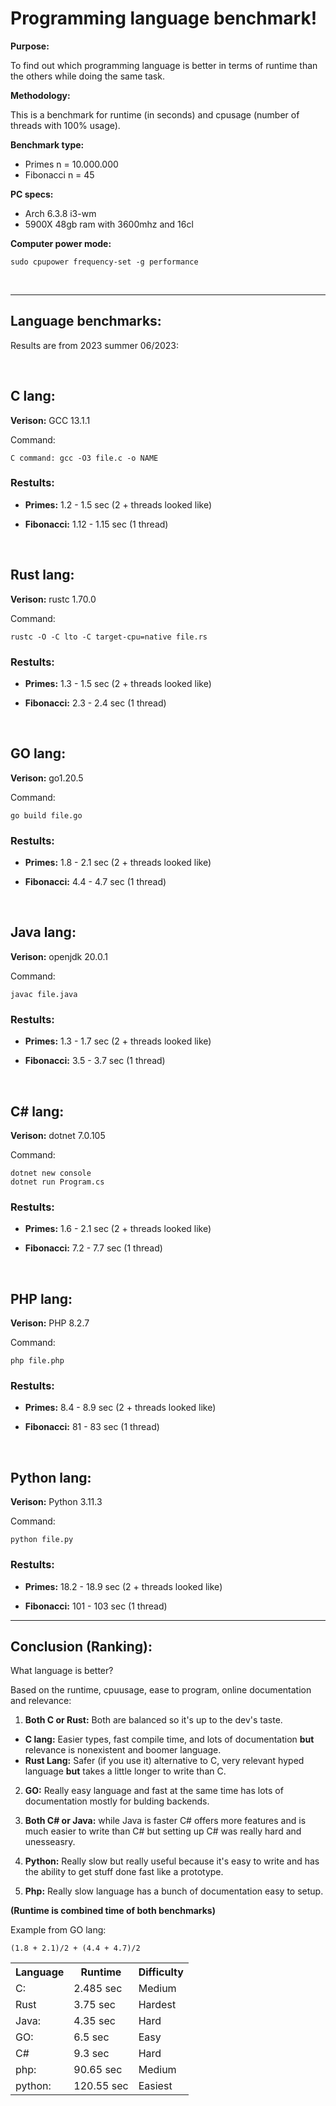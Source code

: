 # Programming language benchmark! 

**Purpose:**

To find out which programming language is better in terms of runtime than the others while doing the same task.

**Methodology:**

This is a benchmark for runtime (in seconds) and cpusage (number of threads with 100% usage).

**Benchmark type:**
* Primes n = 10.000.000 
* Fibonacci n = 45

**PC specs:**
* Arch 6.3.8 i3-wm
* 5900X 48gb ram with 3600mhz and 16cl

**Computer power mode:**

`sudo cpupower frequency-set -g performance`

<br/>
<hr/>

## **Language benchmarks:**
Results are from 2023 summer 06/2023:

<br/>

## **C lang:**

**Verison:** GCC 13.1.1

Command:

`C command: gcc -O3 file.c -o NAME`

### **Restults:**

* **Primes:** 1.2 - 1.5 sec (2 + threads looked like)

* **Fibonacci:** 1.12 - 1.15 sec (1 thread)

<br />

## **Rust lang:**

**Verison:** rustc 1.70.0

Command:

`rustc -O -C lto -C target-cpu=native file.rs`

### **Restults:**

* **Primes:** 1.3 - 1.5 sec (2 + threads looked like)

* **Fibonacci:** 2.3 - 2.4 sec (1 thread)


<br/>

## **GO lang:**

**Verison:** go1.20.5

Command:


`go build file.go`

### **Restults:**

* **Primes:** 1.8 - 2.1 sec (2 + threads looked like)

* **Fibonacci:** 4.4 - 4.7 sec (1 thread)

<br/>

## **Java lang:**

**Verison:** openjdk 20.0.1

Command:


`javac file.java`

### **Restults:**

* **Primes:** 1.3 - 1.7 sec (2 + threads looked like)

* **Fibonacci:** 3.5 - 3.7 sec (1 thread)

<br/>

## **C# lang:**

**Verison:** dotnet 7.0.105

Command:


```
dotnet new console
dotnet run Program.cs
```

### **Restults:**

* **Primes:** 1.6 - 2.1 sec (2 + threads looked like)

* **Fibonacci:** 7.2 - 7.7 sec (1 thread)

<br/>

## **PHP lang:**

**Verison:** PHP 8.2.7

Command:


`php file.php`

### **Restults:**

* **Primes:** 8.4 - 8.9 sec (2 + threads looked like)

* **Fibonacci:** 81 - 83 sec (1 thread)

<br/>

## **Python lang:**

**Verison:** Python 3.11.3

Command:

`python file.py`

### **Restults:**

* **Primes:** 18.2 - 18.9 sec (2 + threads looked like)

* **Fibonacci:** 101 - 103 sec (1 thread)

<hr/>

## Conclusion (Ranking):

What language is better?

Based on the runtime, cpuusage, ease to program, online documentation and relevance:

1. **Both C or Rust:** Both are balanced so it's up to the dev's taste.
* **C lang:** Easier types, fast compile time, and lots of documentation **but** relevance is nonexistent and boomer language.
* **Rust Lang:** Safer (if you use it) alternative to C, very relevant hyped language **but** takes a little longer to write than C.

2. **GO:** Really easy language and fast at the same time has lots of documentation mostly for bulding backends.

3. **Both C# or Java:** while Java is faster C# offers more features and is much easier to write than C# but setting up C# was really hard and unesseasry.

4. **Python:** Really slow but really useful because it's easy to write and has the ability to get stuff done fast like a prototype. 

5. **Php:** Really slow language has a bunch of documentation easy to setup.

**(Runtime is combined time of both benchmarks)**


Example from GO lang:

`(1.8 + 2.1)/2 + (4.4 + 4.7)/2`
<table>
<tbody>
    <th>Language</th>
    <th>Runtime</th>
    <th>Difficulty</th>
  <tr>
    <td>C:</td>
    <td>2.485 sec</td>
    <td>Medium</td>
  </tr>
  <tr>
    <td>Rust</td>
    <td>3.75 sec</td>
    <td>Hardest</td>
  </tr>
  <tr>
    <td>Java:</td>
    <td>4.35 sec</td>
    <td>Hard</td>
  </tr>
  <tr>
    <td>GO:</td>
    <td>6.5 sec</td>
    <td>Easy</td>
  </tr>

  <tr>
    <td>C#</td>
    <td>9.3 sec</td>
    <td>Hard</td>
  </tr>
  <tr>
    <td>php:</td>
    <td>90.65 sec</td>
    <td>Medium</td>
  </tr>
  <tr>
    <td>python:</td>
    <td>120.55 sec</td>
    <td>Easiest</td>
  </tr>
</tbody>
</table>